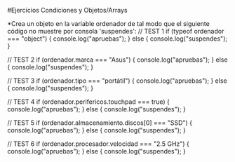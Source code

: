 #Ejercicios Condiciones y Objetos/Arrays

*Crea un objeto en la variable ordenador de tal modo que el siguiente código no muestre por consola 'suspendes':
// TEST 1
  if (typeof ordenador === "object") {
    console.log("apruebas");
  } else {
    console.log("suspendes");
  }
 
  // TEST 2
  if (ordenador.marca === "Asus") {
    console.log("apruebas");
  } else {
    console.log("suspendes");
  }
 
  // TEST 3
  if (ordenador.tipo === "portátil") {
    console.log("apruebas");
  } else {
    console.log("suspendes");
  }
 
  // TEST 4
  if (ordenador.perifericos.touchpad === true) {
    console.log("apruebas");
  } else {
    console.log("suspendes");
  }
 
  // TEST 5
  if (ordenador.almacenamiento.discos[0] === "SSD") {
    console.log("apruebas");
  } else {
    console.log("suspendes");
  }
 
  // TEST 6
  if (ordenador.procesador.velocidad === "2.5 GHz") {
    console.log("apruebas");
  } else {
    console.log("suspendes");
  }
